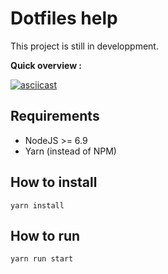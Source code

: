 # Dotfiles help

This project is still in developpment.

**Quick overview :**

[![asciicast](https://asciinema.org/a/450jsl0916xu6ktu2rs3epj8b.png)](https://asciinema.org/a/450jsl0916xu6ktu2rs3epj8b)


## Requirements

* NodeJS >= 6.9
* Yarn (instead of NPM)


## How to install

`yarn install`

## How to run

`yarn run start`
